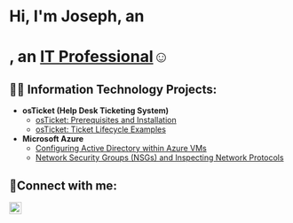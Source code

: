 <h1>Hi, I'm Joseph, an <h1>, an <a href="www.linkedin.com/in/joseph-rubio-b64857301">IT Professional</a>☺</h1>

<h2>👨‍💻 Information Technology Projects:</h2>

- <b>osTicket (Help Desk Ticketing System)</b>
  - [osTicket: Prerequisites and Installation](https://github.com/jo-tech211/osticket-prereqs)
  - [osTicket: Ticket Lifecycle Examples](https://github.com/jo-tech211/ticket-lifecycle)
- <b>Microsoft Azure</b>
  - [Configuring Active Directory within Azure VMs](https://github.com/jo-tech211/Config-Activedirectory)
  - [Network Security Groups (NSGs) and Inspecting Network Protocols](https://github.com/jo-tech211/azure-network-protocols)

<h2>🤳Connect with me:</h2>

[<img align="left" alt="Josh | LinkedIn" width="22px" src="https://cdn.jsdelivr.net/npm/simple-icons@v3/icons/linkedin.svg" />][linkedin]

[linkedin]: https://www.linkedin.com/in/joseph-rubio-b64857301
